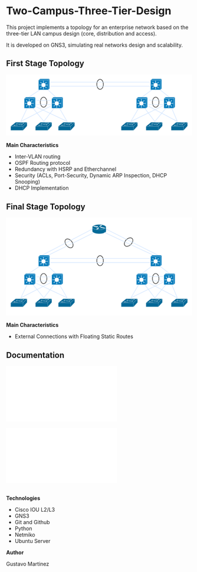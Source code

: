 # Two-Campus-Three-Tier-Design

This project implements a topology for an enterprise network based on the three-tier LAN campus design (core, distribution and access).

It is developed on GNS3, simulating real networks design and scalability.

## First Stage Topology

![Topología de red](diagrams/first_stage_topology.png)


**Main Characteristics**

- Inter-VLAN routing
- OSPF Routing protocol
- Redundancy with HSRP and Etherchannel
- Security (ACLs, Port-Security, Dynamic ARP Inspection, DHCP Snooping)
- DHCP Implementation

 ## Final Stage Topology

 ![Topología de red](diagrams/finalstage_topology.png)
 

 **Main Characteristics**
 
- External Connections with Floating Static Routes

## Documentation

![IPv4 Addressing Table](docs/ip_addressing.md) 

![VLAN and Subnet Plan](docs/vlan-and-subnet-plan.md)


## 

**Technologies**

- Cisco IOU L2/L3
- GNS3
- Git and Github
- Python
- Netmiko
- Ubuntu Server



**Author** 

Gustavo Martinez

